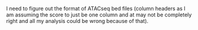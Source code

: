 I need to figure out the format of ATACseq bed files (column headers as I am assuming the score to just be one column and at may not be completely right and all my analysis could be wrong because of that).
